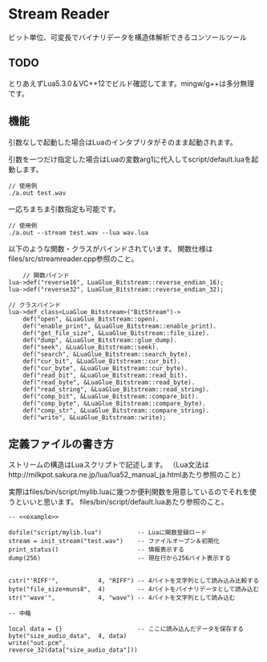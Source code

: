 # Stream Reader

ビット単位、可変長でバイナリデータを構造体解析できるコンソールツール

## TODO

とりあえずLua5.3.0＆VC++12でビルド確認してます。mingw/g++は多分無理です。

## 機能
引数なしで起動した場合はLuaのインタプリタがそのまま起動されます。

引数を一つだけ指定した場合はLuaの変数arg1に代入してscript/default.luaを起動します。

    // 使用例
    ./a.out test.wav

一応ちまちま引数指定も可能です。

    // 使用例
    ./a.out --stream test.wav --lua wav.lua

以下のような関数・クラスがバインドされています。
関数仕様はfiles/src/streamreader.cpp参照のこと。

        // 関数バインド
	lua->def("reverse16", LuaGlue_Bitstream::reverse_endian_16);
	lua->def("reverse32", LuaGlue_Bitstream::reverse_endian_32);

	// クラスバインド
	lua->def_class<LuaGlue_Bitstream>("BitStream")->
		def("open", &LuaGlue_Bitstream::open).
		def("enable_print", &LuaGlue_Bitstream::enable_print).
		def("get_file_size", &LuaGlue_Bitstream::file_size).
		def("dump", &LuaGlue_Bitstream::glue_dump).
		def("seek", &LuaGlue_Bitstream::seek).
		def("search", &LuaGlue_Bitstream::search_byte).
		def("cur_bit", &LuaGlue_Bitstream::cur_bit).
		def("cur_byte", &LuaGlue_Bitstream::cur_byte).
		def("read_bit", &LuaGlue_Bitstream::read_bit).
		def("read_byte", &LuaGlue_Bitstream::read_byte).
		def("read_string", &LuaGlue_Bitstream::read_string).
		def("comp_bit", &LuaGlue_Bitstream::compare_bit).
		def("comp_byte", &LuaGlue_Bitstream::compare_byte).
		def("comp_str", &LuaGlue_Bitstream::compare_string).
		def("write", &LuaGlue_Bitstream::write);

## 定義ファイルの書き方

ストリームの構造はLuaスクリプトで記述します。
（Lua文法はhttp://milkpot.sakura.ne.jp/lua/lua52_manual_ja.htmlあたり参照のこと）

実際はfiles/bin/script/mylib.luaに幾つか便利関数を用意しているのでそれを使うといいと思います。
files/bin/script/default.luaあたり参照のこと。

    -- <<example>>

    dofile("script/mylib.lua")          -- Luaに関数登録ロード
    stream = init_stream("test.wav")    -- ファイルオープン＆初期化
    print_status()                      -- 情報表示する
    dump(256)                           -- 現在行から256バイト表示する 
    
    
    cstr("'RIFF'",           4, "RIFF") -- 4バイトを文字列として読み込み比較する
    byte("file_size+muns8",  4)         -- 4バイトをバイナリデータとして読み込む
    str("'wave'",            4, "wave") -- 4バイトを文字列として読み込む
    
    -- 中略
    
    local data = {}                     -- ここに読み込んだデータを保存する
    byte("size_audio_data",  4, data)
    write("out.pcm",                     reverse_32(data["size_audio_data"]))

